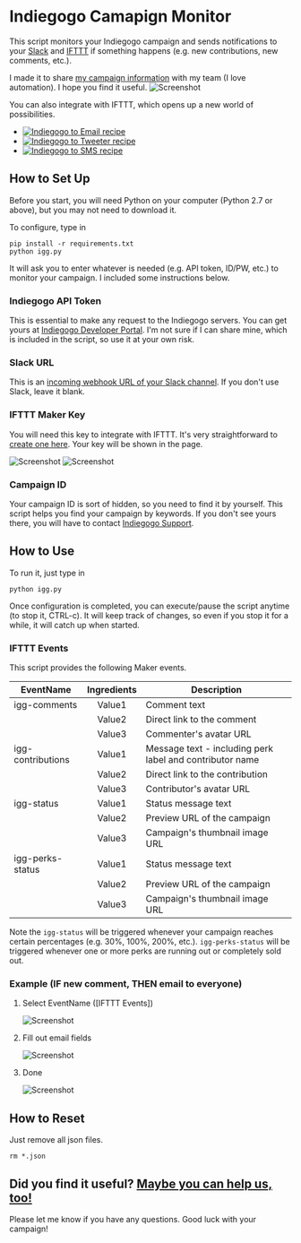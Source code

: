 Indiegogo Camapign Monitor
=========

This script monitors your Indiegogo campaign and sends notifications to your [Slack](https://slack.com/) and [IFTTT](https://ifttt.com/) if something happens (e.g. new contributions, new comments, etc.).

I made it to share [my campaign information](https://www.indiegogo.com/projects/microbot-push-a-robotic-finger-for-your-buttons#/) with my team (I love automation). I hope you find it useful.
![Screenshot](https://raw.githubusercontent.com/thpark/indiegogo-to-ifttt/master/imgs/slack.png)

You can also integrate with IFTTT, which opens up a new world of possibilities.
* [![Indiegogo to Email recipe](https://raw.githubusercontent.com/thpark/indiegogo-to-ifttt/master/imgs/ifttt-email.png)](https://ifttt.com/recipes/343045-notify-indiegogo-comments-to-all-team-members)
* [![Indiegogo to Tweeter recipe](https://raw.githubusercontent.com/thpark/indiegogo-to-ifttt/master/imgs/ifttt-tweeter.png)](https://ifttt.com/recipes/343055-tweet-if-indiegogo-campaign-reaches-a-goal)
* [![Indiegogo to SMS recipe](https://raw.githubusercontent.com/thpark/indiegogo-to-ifttt/master/imgs/ifttt-sms.png)](https://ifttt.com/recipes/343099-send-me-sms-on-new-indiegogo-contribution)


## How to Set Up
Before you start, you will need Python on your computer (Python 2.7 or above), but you may not need to download it.

To configure, type in
    
    pip install -r requirements.txt
    python igg.py

It will ask you to enter whatever is needed (e.g. API token, ID/PW, etc.) to monitor your campaign. I included some instructions below.

### Indiegogo API Token
This is essential to make any request to the Indiegogo servers. You can get yours at [Indiegogo Developer Portal](http://developer.indiegogo.com/). I'm not sure if I can share mine, which is included in the script, so use it at your own risk.

### Slack URL
This is an [incoming webhook URL of your Slack channel](https://my.slack.com/services/new/incoming-webhook/). If you don't use Slack, leave it blank.

### IFTTT Maker Key
You will need this key to integrate with IFTTT. It's very straightforward to [create one here](https://ifttt.com/maker). Your key will be shown in the page.

![Screenshot](https://raw.githubusercontent.com/thpark/indiegogo-to-ifttt/master/imgs/ifttt-connect.png)
![Screenshot](https://raw.githubusercontent.com/thpark/indiegogo-to-ifttt/master/imgs/ifttt-connected.png)

### Campaign ID
Your campaign ID is sort of hidden, so you need to find it by yourself. This script helps you find your campaign by keywords. If you don't see yours there, you will have to contact [Indiegogo Support](https://support.indiegogo.com/).


## How to Use
To run it, just type in

    python igg.py

Once configuration is completed, you can execute/pause the script anytime (to stop it, CTRL-c). It will keep track of changes, so even if you stop it for a while, it will catch up when started.


### IFTTT Events
This script provides the following Maker events.

| EventName         | Ingredients | Description                     |
| ----              | :-------:   | ---------                       |
| igg-comments      | Value1      | Comment text                    |
|                   | Value2      | Direct link to the comment      |
|                   | Value3      | Commenter's avatar URL          |
| igg-contributions | Value1      | Message text - including perk label and contributor name   |
|                   | Value2      | Direct link to the contribution |
|                   | Value3      | Contributor's avatar URL        |
| igg-status        | Value1      | Status message text                |
|                   | Value2      | Preview URL of the campaign     |
|                   | Value3      | Campaign's thumbnail image URL  |
| igg-perks-status  | Value1      | Status message text                 |
|                   | Value2      | Preview URL of the campaign     |
|                   | Value3      | Campaign's thumbnail image URL  |

Note the `igg-status` will be triggered whenever your campaign reaches certain percentages (e.g. 30%, 100%, 200%, etc.). `igg-perks-status` will be triggered whenever one or more perks are running out or completely sold out.


### Example (IF new comment, THEN email to everyone)
1. Select EventName ([IFTTT Events])

    ![Screenshot](https://raw.githubusercontent.com/thpark/indiegogo-to-ifttt/master/imgs/ifttt-eventname.png)

2. Fill out email fields

    ![Screenshot](https://raw.githubusercontent.com/thpark/indiegogo-to-ifttt/master/imgs/ifttt-email-fields.png)

3. Done

    ![Screenshot](https://raw.githubusercontent.com/thpark/indiegogo-to-ifttt/master/imgs/ifttt-recipe.png)


## How to Reset
Just remove all json files.

    rm *.json


## Did you find it useful? [Maybe you can help us, too!](https://www.indiegogo.com/projects/microbot-push-a-robotic-finger-for-your-buttons#/)
Please let me know if you have any questions.
Good luck with your campaign!

